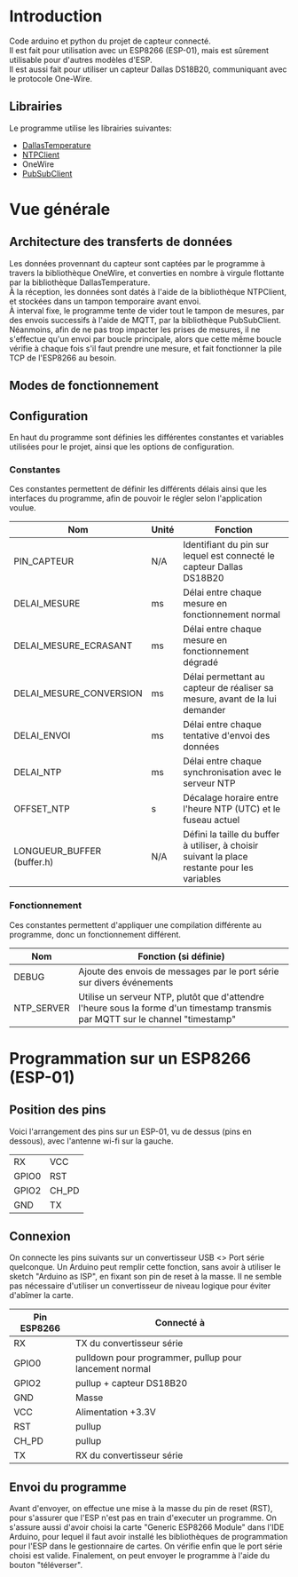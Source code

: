 # Introduction

Code arduino et python du projet de capteur connecté.<br/>
Il est fait pour utilisation avec un ESP8266 (ESP-01), mais est sûrement utilisable pour d'autres modèles d'ESP.<br/>
Il est aussi fait pour utiliser un capteur Dallas DS18B20, communiquant avec le protocole One-Wire.

## Librairies

Le programme utilise les librairies suivantes:
- [DallasTemperature](https://github.com/milesburton/Arduino-Temperature-Control-Library)
- [NTPClient](https://github.com/arduino-libraries/NTPClient)
- OneWire
- [PubSubClient](https://github.com/knolleary/pubsubclient)

# Vue générale

## Architecture des transferts de données

Les données provennant du capteur sont captées par le programme à travers la bibliothèque OneWire, et converties en nombre à virgule flottante par la bibliothèque DallasTemperature.<br/>
À la réception, les données sont datés à l'aide de la bibliothèque NTPClient, et stockées dans un tampon temporaire avant envoi.<br/>
À interval fixe, le programme tente de vider tout le tampon de mesures, par des envois successifs à l'aide de MQTT, par la bibliothèque PubSubClient. Néanmoins, afin de ne pas trop impacter les prises de mesures, il ne s'effectue qu'un envoi par boucle principale, alors que cette même boucle vérifie à chaque fois s'il faut prendre une mesure, et fait fonctionner la pile TCP de l'ESP8266 au besoin.

## Modes de fonctionnement

## Configuration

En haut du programme sont définies les différentes constantes et variables utilisées pour le projet,
ainsi que les options de configuration.

### Constantes

Ces constantes permettent de définir les différents délais ainsi que les interfaces du programme, afin de pouvoir le régler selon l'application voulue.

| Nom                        | Unité | Fonction                                                                                      |
|----------------------------|-------|-----------------------------------------------------------------------------------------------|
| PIN_CAPTEUR                | N/A   | Identifiant du pin sur lequel est connecté le capteur Dallas DS18B20                          |
| DELAI\_MESURE              | ms    | Délai entre chaque mesure en fonctionnement normal                                            |
| DELAI\_MESURE\_ECRASANT    | ms    | Délai entre chaque mesure en fonctionnement dégradé                                           |
| DELAI\_MESURE\_CONVERSION  | ms    | Délai permettant au capteur de réaliser sa mesure, avant de la lui demander                   |
| DELAI_ENVOI                | ms    | Délai entre chaque tentative d'envoi des données                                              |
| DELAI_NTP                  | ms    | Délai entre chaque synchronisation avec le serveur NTP                                        |
| OFFSET_NTP                 | s     | Décalage horaire entre l'heure NTP (UTC) et le fuseau actuel                                  |
| LONGUEUR_BUFFER (buffer.h) | N/A   | Défini la taille du buffer à utiliser, à choisir suivant la place restante pour les variables |

### Fonctionnement

Ces constantes permettent d'appliquer une compilation différente au programme, donc un fonctionnement différent.

| Nom         | Fonction (si définie)                                                                                                           |
|-------------|---------------------------------------------------------------------------------------------------------------------------------|
| DEBUG       | Ajoute des envois de messages par le port série sur divers événements                                                           |
| NTP_SERVER  | Utilise un serveur NTP, plutôt que d'attendre l'heure sous la forme d'un timestamp transmis par MQTT sur le channel "timestamp" |

# Programmation sur un ESP8266 (ESP-01)

## Position des pins

Voici l'arrangement des pins sur un ESP-01, vu de dessus (pins en dessous), avec l'antenne wi-fi sur la gauche.

|       |       |
|-------|-------|
| RX    | VCC   |
| GPIO0 | RST   |
| GPIO2 | CH_PD |
| GND   | TX    |

## Connexion

On connecte les pins suivants sur un convertisseur USB <> Port série quelconque. Un Arduino peut remplir cette fonction, sans avoir à utiliser le sketch "Arduino as ISP", en fixant son pin de reset à la masse. Il ne semble pas nécessaire d'utiliser un convertisseur de niveau logique pour éviter d'abîmer la carte.

| Pin ESP8266   | Connecté à                                             |
|---------------|--------------------------------------------------------|
| RX            | TX du convertisseur série                              |
| GPIO0         | pulldown pour programmer, pullup pour lancement normal |
| GPIO2         | pullup + capteur DS18B20                               |
| GND           | Masse                                                  |
| VCC           | Alimentation +3.3V                                     |
| RST           | pullup                                                 |
| CH_PD         | pullup                                                 |
| TX            | RX du convertisseur série                              |

## Envoi du programme

Avant d'envoyer, on effectue une mise à la masse du pin de reset (RST), pour s'assurer que l'ESP n'est pas en train d'executer un programme.
On s'assure aussi d'avoir choisi la carte "Generic ESP8266 Module" dans l'IDE Arduino, pour lequel il faut avoir installé les bibliothèques de programmation pour l'ESP dans le gestionnaire de cartes. On vérifie enfin que le port série choisi est valide. Finalement, on peut envoyer le programme à l'aide du bouton "téléverser".
